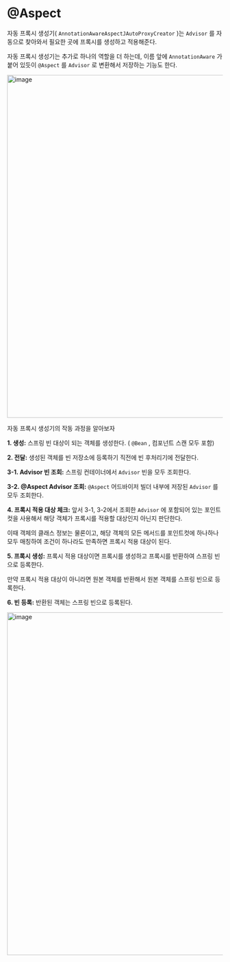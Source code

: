 # @Aspect
자동 프록시 생성기( `AnnotationAwareAspectJAutoProxyCreator` )는 `Advisor` 를 자동으로 찾아와서 필요한 곳에 프록시를 생성하고 적용해준다.

자동 프록시 생성기는 추가로 하나의 역할을 더 하는데, 이름 앞에 `AnnotationAware` 가 붙어 있듯이 `@Aspect` 를 `Advisor` 로 변환해서 저장하는 기능도 한다. 

<img width="800" alt="image" src="https://github.com/hanuk96/TIL/assets/12428689/3efaca67-2190-4849-8140-cddf8ff82091">

자동 프록시 생성기의 작동 과정을 알아보자

**1. 생성:** 스프링 빈 대상이 되는 객체를 생성한다. ( `@Bean` , 컴포넌트 스캔 모두 포함)

**2. 전달:** 생성된 객체를 빈 저장소에 등록하기 직전에 빈 후처리기에 전달한다.

**3-1. Advisor 빈 조회:** 스프링 컨테이너에서 `Advisor` 빈을 모두 조회한다.

**3-2. @Aspect Advisor 조회:** `@Aspect` 어드바이저 빌더 내부에 저장된 `Advisor` 를 모두 조회한다.

**4. 프록시 적용 대상 체크:** 앞서 3-1, 3-2에서 조회한 `Advisor` 에 포함되어 있는 포인트컷을 사용해서 해당 객체가 프록시를 적용할 대상인지 아닌지 판단한다. 

이때 객체의 클래스 정보는 물론이고, 해당 객체의 모든 메서드를 포인트컷에 하나하나 모두 매칭하여 조건이 하나라도 만족하면 프록시 적용 대상이 된다.

**5. 프록시 생성:** 프록시 적용 대상이면 프록시를 생성하고 프록시를 반환하여 스프링 빈으로 등록한다.

만약 프록시 적용 대상이 아니라면 원본 객체를 반환해서 원본 객체를 스프링 빈으로 등록한다.

**6. 빈 등록:** 반환된 객체는 스프링 빈으로 등록된다.

<img width="800" alt="image" src="https://github.com/hanuk96/TIL/assets/12428689/0b1c9e9c-3527-43f4-bc93-2bedb7f9e734">
